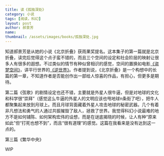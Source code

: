 ```yaml
---
title: 读《孤独深处》 
category: 小说 
tags: [阅读，科幻]  
layout: post  
author: 郝景芳 
name: 
thumbnail: /assets/images/books/孤独深处.jpg
---
```


知道郝景芳是从她的小说《北京折叠》获雨果奖提名。这本集子的第一篇就是北京折叠，读完后觉得这个点子蛮不错的，而且三个空间的设定和社会阶层的映射让很多人有很多的遐想。不过类似的情节有种似曾相识的感觉，空间的置换如电影[《盗梦空间》](https://movie.douban.com/subject/3541415/)，讲平行世界的[《逆世界》](https://movie.douban.com/subject/3566266/)。作者提到说，《北京折叠》是一个构想中的长篇的第一章，不知道作者是否能创作出一部给人惊喜的作品，有担心，但更多是期待。

第二篇《弦歌》的剧情设定也还不错，主要就是外星人很牛逼，但是对地球的文化和科学很“崇拜”（感觉这么牛逼的外星人的文明应该也甩地球n条街了吧），把牛人都聚集起来放到月球上。而且月球背面藏着外星人攻击地球的秘密武器。几个有着非凡想法和勇气的人通过共振摧毁了敌人，拯救了世界。我觉得科幻小说最难的地方不是如何铺陈、如何架构宏伟的设想，而是在谜底揭晓的时候，让人有种“原来如此”但“打死也想不到”，而且“很有道理”的感觉。这篇在我看来是没有达到这一点的。

第三篇《繁华中央》

WIP


